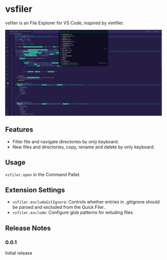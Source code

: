 # vsfiler

vsfiler is an File Explorer for VS Code, inspired by vimfiler.

![](assets/image.jpg)

## Features

- Filter file and navigate directories by only keyboard.
- New files and directories, copy, rename and delete by only keyboard.

## Usage

`vsfiler.open` in the Command Pallet.

## Extension Settings

- `vsfiler.excludeGitIgnore`: Controls whether entries in .gitignore should be parsed and excluded from the Quick Filer..
- `vsfiler.exclude`: Configure glob patterns for exluding files.

## Release Notes

### 0.0.1

Initial release
